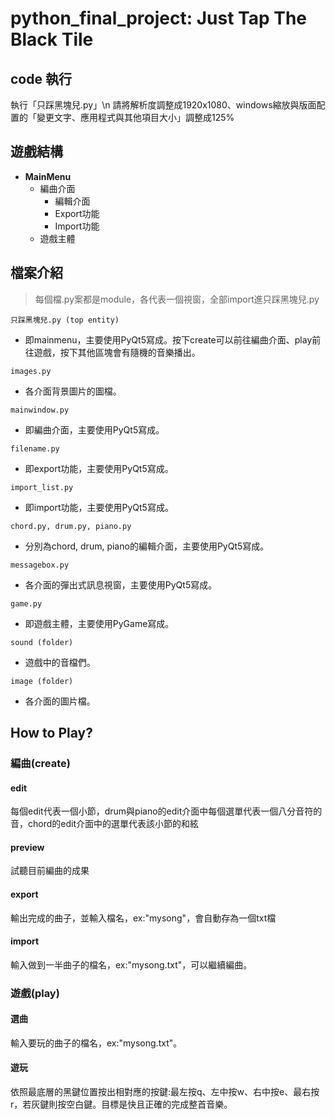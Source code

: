 # python_final_project: Just Tap The Black Tile 

## code 執行
執行「只踩黑塊兒.py」\n
請將解析度調整成1920x1080、windows縮放與版面配置的「變更文字、應用程式與其他項目大小」調整成125%

## 遊戲結構
* **MainMenu**
  * 編曲介面
    * 編輯介面
    * Export功能
    * Import功能
  * 遊戲主體

## 檔案介紹
> 每個檔.py案都是module，各代表一個視窗，全部import進只踩黑塊兒.py

`只踩黑塊兒.py (top entity)`
* 即mainmenu，主要使用PyQt5寫成。按下create可以前往編曲介面、play前往遊戲，按下其他區塊會有隨機的音樂播出。

`images.py`
* 各介面背景圖片的圖檔。

`mainwindow.py `
* 即編曲介面，主要使用PyQt5寫成。

`filename.py `
* 即export功能，主要使用PyQt5寫成。

`import_list.py `
* 即import功能，主要使用PyQt5寫成。

`chord.py, drum.py, piano.py`
* 分別為chord, drum, piano的編輯介面，主要使用PyQt5寫成。

`messagebox.py`
* 各介面的彈出式訊息視窗，主要使用PyQt5寫成。

`game.py`
* 即遊戲主體，主要使用PyGame寫成。

`sound (folder)`
* 遊戲中的音檔們。

`image (folder)`
* 各介面的圖片檔。

## How to Play?
### 編曲(create)
#### edit
每個edit代表一個小節，drum與piano的edit介面中每個選單代表一個八分音符的音，chord的edit介面中的選單代表該小節的和絃
#### preview
試聽目前編曲的成果
#### export
輸出完成的曲子，並輸入檔名，ex:"mysong"，會自動存為一個txt檔
#### import
輸入做到一半曲子的檔名，ex:"mysong.txt"，可以繼續編曲。

### 遊戲(play)
#### 選曲
輸入要玩的曲子的檔名，ex:"mysong.txt"。
#### 遊玩
依照最底層的黑鍵位置按出相對應的按鍵:最左按q、左中按w、右中按e、最右按r，若灰鍵則按空白鍵。目標是快且正確的完成整首音樂。

